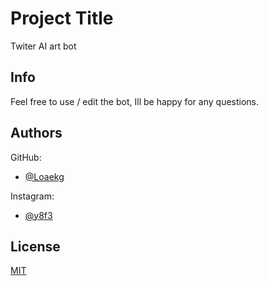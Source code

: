 
# Project Title

Twiter AI art bot


## Info

Feel free to use / edit the bot, Ill be happy for any questions.



## Authors
GitHub:
- [@Loaekg](https://www.github.com/Loaekg)

Instagram:
- [@y8f3](https://www.instagram.com/y8f3)



## License

[MIT](https://choosealicense.com/licenses/mit/)

